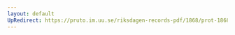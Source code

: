 ```yaml
---
layout: default
UpRedirect: https://pruto.im.uu.se/riksdagen-records-pdf/1868/prot-1868--ak--309/prot-1868--ak--309_080.pdf
---
```

